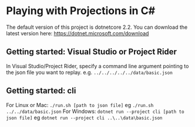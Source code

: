 # Playing with Projections in C#
The default version of this project is dotnetcore 2.2. You can download the latest version here: https://dotnet.microsoft.com/download

## Getting started: Visual Studio or Project Rider
In Visual Studio/Project Rider, specify a command line argument pointing to the json file you want to replay.
e.g. `../../../../../data/basic.json`

## Getting started: cli
For Linux or Mac: `./run.sh [path to json file]` eg `./run.sh ../../data/basic.json`
For Windows: `dotnet run --project cli [path to json file]` eg `dotnet run --project cli ..\..\data\basic.json`